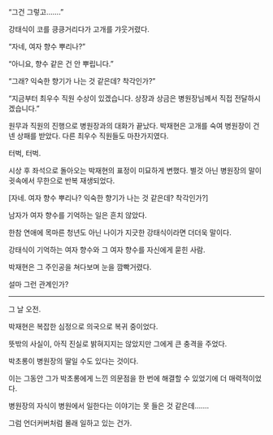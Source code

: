 “그건 그렇고…….”

강태식이 코를 킁킁거리다가 고개를 갸웃거렸다.

“자네, 여자 향수 뿌리나?”

“아니요, 향수 같은 건 안 뿌립니다.”

“그래? 익숙한 향기가 나는 것 같은데? 착각인가?”

“지금부터 최우수 직원 수상이 있겠습니다. 상장과 상금은 병원장님께서 직접 전달하시겠습니다.”

원무과 직원의 진행으로 병원장과의 대화가 끝났다. 박재현은 고개를 숙여 병원장이 건넨 상패를 받았다. 다른 최우수 직원들도 마찬가지였다.

터벅, 터벅.

시상 후 좌석으로 돌아오는 박재현의 표정이 미묘하게 변했다. 별것 아닌 병원장의 말이 귓속에서 무한으로 반복 재생되었다.

[자네. 여자 향수 뿌리나? 익숙한 향기가 나는 것 같은데? 착각인가?]

남자가 여자 향수를 기억하는 일은 흔치 않았다.

한참 연애에 목마른 청년도 아닌 나이가 지긋한 강태식이라면 더더욱 말이다.

강태식이 기억하는 여자 향수와 그 여자 향수를 자신에게 묻힌 사람.

박재현은 그 주인공을 쳐다보며 눈을 깜빡거렸다.

설마 그런 관계인가?

* * *

그 날 오전.

박재현은 복잡한 심정으로 의국으로 복귀 중이었다.

뜻밖의 사실이, 아직 진실로 밝혀지지는 않았지만 그에게 큰 충격을 주었다.

박초롱이 병원장의 딸일 수도 있다는 것이다.

이는 그동안 그가 박초롱에게 느낀 의문점을 한 번에 해결할 수 있었기에 더 매력적이었다.

병원장의 자식이 병원에서 일한다는 이야기는 못 들은 것 같은데…….

그럼 언더커버처럼 몰래 일하고 있는 건가.